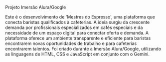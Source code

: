 Projeto Imersão Alura/Google

Este é o desenvolvimento de 'Mestres do Espresso', uma plataforma que conecta baristas qualificados à cafeterias. A ideia surgiu da crescente demanda por profissionais especializados em cafés especiais e da necessidade de um espaço digital para conectar oferta e demanda. A plataforma oferece um ambiente transparente e eficiente para baristas encontrarem novas oportunidades de trabalho e para cafeterias encontrarem talentos.
Foi criado durante a Imersão Alura/Google, utilizando as linguagens de HTML, CSS e JavaScript em conjunto com o Gemini.

